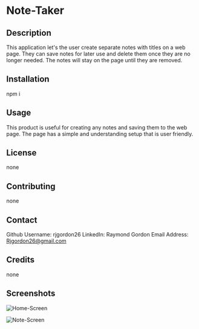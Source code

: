 # Note-Taker

## Description

This application let's the user create separate notes with titles on a web page. They can save notes for later use and delete them once they are no longer needed. The notes will stay on the page until they are removed.

## Installation

npm i

## Usage

This product is useful for creating any notes and saving them to the web page. The page has a simple and understanding setup that is user friendly.

## License

none

## Contributing

none

## Contact

Github Username: rjgordon26
LinkedIn: Raymond Gordon
Email Address: Rjgordon26@gmail.com

## Credits

none

## Screenshots

![Home-Screen](https://user-images.githubusercontent.com/71281777/96951123-75059880-14b1-11eb-868e-97fc61862c31.PNG)

![Note-Screen](https://user-images.githubusercontent.com/71281777/96951141-7d5dd380-14b1-11eb-8819-617f7852b7e6.PNG)